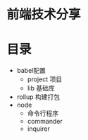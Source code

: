 # 前端技术分享

# 目录

- babel配置
  - project 项目
  - lib 基础库
- rollup 构建打包
- node
  - 命令行程序
  - commander
  - inquirer

